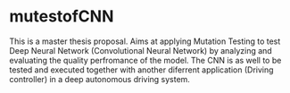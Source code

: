 # mutestofCNN
This is a master thesis proposal.
Aims at applying Mutation Testing to test Deep Neural Network (Convolutional Neural Network) by analyzing and evaluating the quality perfromance of the model.
The CNN is as well to be tested and executed together with another diferrent application (Driving controller) in a deep autonomous driving system.
